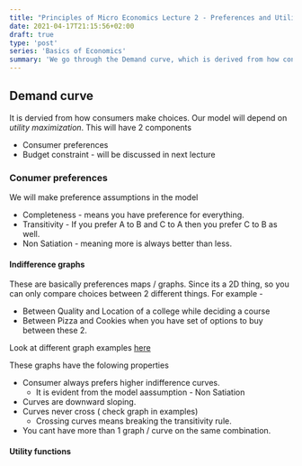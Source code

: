 ```yaml
---
title: "Principles of Micro Economics Lecture 2 - Preferences and Utility functions"
date: 2021-04-17T21:15:56+02:00
draft: true
type: 'post'
series: 'Basics of Economics'
summary: 'We go through the Demand curve, which is derived from how consumers make choices, and the supply curve, which is how firms make production decisions.'
---
```


## Demand curve
It is dervied from how consumers make choices. Our model will depend on _utility maximization_. This will have 2 components
- Consumer preferences
- Budget constraint - will be discussed in next lecture

### Conumer preferences
We will make preference assumptions in the model 
- Completeness - means you have preference for everything.
- Transitivity - If you prefer A to B and C to A then you prefer C to B as well.
- Non Satiation - meaning more is always better than less.

#### Indifference graphs
These are basically preferences maps / graphs. Since its a 2D thing, so you can only compare choices between 2 different things.
For example - 
- Between Quality and Location of a college while deciding a course
- Between Pizza and Cookies when you have set of options to buy between these 2.

Look at different graph examples [here](https://ocw.mit.edu/courses/economics/14-01-principles-of-microeconomics-fall-2018/lecture-notes/MIT14_01F18_handout2.pdf)

These graphs have the folowing properties
- Consumer always prefers higher indifference curves. 
   - It is evident from the model aassumption - Non Satiation
- Curves are downward sloping.
- Curves never cross  ( check graph in examples)
   - Crossing curves means breaking the transitivity rule.
- You cant have more than 1 graph / curve on the same combination.

#### Utility functions
